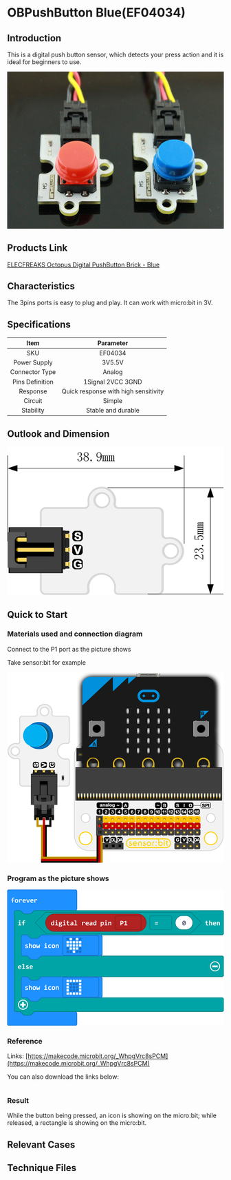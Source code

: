 # OBPushButton  Blue(EF04034)

## Introduction

 This is a digital push button sensor, which detects your press action and it is ideal for beginners to use.

 ![](./images/iM1rurh.jpg)


## Products Link

[ELECFREAKS Octopus Digital PushButton Brick - Blue](https://shop.elecfreaks.com/products/elecfreaks-octopus-digital-pushbutton-brick-blue?_pos=1&_sid=8d0e9e30c&_ss=r)


## Characteristics

 The 3pins ports is easy to plug and play.
 It can work with micro:bit in 3V. 

## Specifications


Item | Parameter 
:-: | :-: 
SKU|EF04034
Power Supply|3V5.5V
Connector Type|Analog
Pins Definition|1Signal 2VCC 3GND
    Response     |Quick response with high sensitivity
Circuit|Simple
Stability|Stable and durable

## Outlook and Dimension


 ![](./images/eNbM5Kz.png)

## Quick to Start


### Materials used and connection diagram

 Connect to the P1 port as the picture shows

  Take sensor:bit for example

 ![](./images/OkMNDbJ.png)

### Program as the picture shows

 ![](./images/HyjB47U.png)

### Reference

Links: [https://makecode.microbit.org/_WhpgVrc8sPCM](https://makecode.microbit.org/_WhpgVrc8sPCM)

You can also download the links below:

<div style="position:relative;height:0;paddingbottom:70%;overflow:hidden;"><iframe style="position:absolute;top:0;left:0;width:100%;height:100%;" src="https://makecode.microbit.org/#pub:_WhpgVrc8sPCM" frameborder="0" sandbox="allowpopups allowforms allowscripts allowsameorigin"></iframe></div>  


### Result
 While the button being pressed, an icon is showing on the micro:bit; while released, a rectangle is showing on the micro:bit.

## Relevant Cases


## Technique Files

